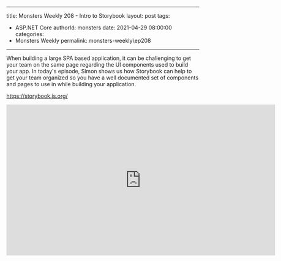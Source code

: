 
---
title: Monsters Weekly 208 -  Intro to Storybook 
layout: post
tags: 
  - ASP.NET Core
authorId: monsters
date: 2021-04-29 08:00:00
categories:
  - Monsters Weekly
permalink: monsters-weekly\ep208
---

When building a large SPA based application, it can be challenging to get your team on the same page regarding the UI components used to build your app. In today's episode, Simon shows us how Storybook can help to get your team organized so you have a well documented set of components and pages to use in while building your application.

https://storybook.js.org/

<iframe width="702" height="395" src="https://www.youtube.com/embed/Vtrg4bjjPjk" frameborder="0" allow="accelerometer; autoplay; encrypted-media; gyroscope; picture-in-picture" allowfullscreen></iframe>
